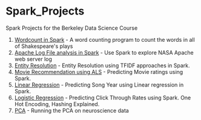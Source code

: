 # Spark_Projects
Spark Projects for the Berkeley Data Science Course

1) [Wordcount in Spark](http://nbviewer.ipython.org/github/MLWhiz/Spark_Projects/blob/master/1_Word_count/lab1_word_count_student.ipynb) - A word counting program to count the words in all of Shakespeare's plays
2) [Apache Log File analysis in Spark](http://nbviewer.ipython.org/github/MLWhiz/Spark_Projects/blob/master/2_Apache_web_log/lab2_apache_log_student.ipynb) - Use Spark to explore NASA Apache web server log
3) [Entity Resolution](http://nbviewer.ipython.org/github/MLWhiz/Spark_Projects/blob/master/3_Entity_Resolution/entity_resolution.ipynb) - Entity Resolution using TFIDF approaches in Spark.
4) [Movie Recommendation using ALS](http://nbviewer.ipython.org/github/MLWhiz/Spark_Projects/blob/master/4_Recommendations/recommendations.ipynb) - Predicting Movie ratings using Spark.
5) [Linear Regression](http://nbviewer.ipython.org/github/MLWhiz/Spark_Projects/blob/master/6_Linear_Regression/Millionsong.ipynb) - 
Predicting Song Year using Linear regression in Spark.
6) [Logistic Regression](http://nbviewer.ipython.org/github/MLWhiz/Spark_Projects/blob/master/7_Logistic_Regression/criteo.ipynb) - 
Predicting Click Through Rates using Spark. One Hot Encoding, Hashing Explained. 
7) [PCA](http://nbviewer.ipython.org/github/MLWhiz/Spark_Projects/blob/master/8_PCA/pca.ipynb) - Running the PCA on neuroscience data